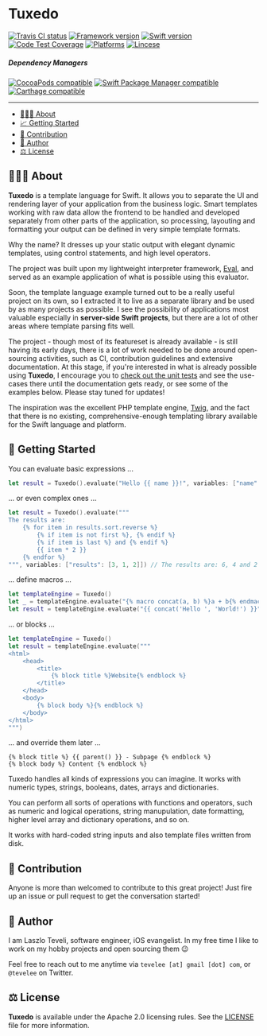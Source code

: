 # Tuxedo

[![Travis CI status](https://travis-ci.org/tevelee/Tuxedo.svg?branch=master)](https://travis-ci.org/tevelee/Tuxedo)
[![Framework version](https://img.shields.io/badge/Version-1.1.0-yellow.svg)]()
[![Swift version](https://img.shields.io/badge/Swift-4.2-orange.svg)]()
[![Code Test Coverage](https://codecov.io/gh/tevelee/Tuxedo/branch/master/graph/badge.svg)](https://codecov.io/gh/tevelee/Tuxedo)
[![Platforms](https://img.shields.io/badge/Platforms-iOS%20|%20macOS%20|%20Linux-blue.svg)]()
[![Lincese](https://img.shields.io/badge/License-Apache%202.0-green.svg)](https://github.com/tevelee/Tuxedo/tree/master/LICENSE.txt)

##### Dependency Managers

[![CocoaPods compatible](https://img.shields.io/badge/CococaPods-Compatible-blue.svg)](http://cocoapods.org/pods/Tuxedo)
[![Swift Package Manager compatible](https://img.shields.io/badge/Swift%20Package%20Manager-Compatible-red.svg)](https://github.com/apple/swift-package-manager)
[![Carthage compatible](https://img.shields.io/badge/Carthage-Compatible-brightgreen.svg?style=flat)](https://github.com/Carthage/Carthage)

---

- [👨🏻‍💻 About](#-about)
- [📈 Getting Started](#-getting-started)
- [🙋 Contribution](#-contribution)
- [👤 Author](#-author)
- [⚖️ License](#%EF%B8%8F-license)

## 👨🏻‍💻 About

**Tuxedo** is a template language for Swift. It allows you to separate the UI and rendering layer of your application from the business logic. Smart templates working with raw data allow the frontend to be handled and developed separately from other parts of the application, so processing, layouting and formatting your output can be defined in very simple template formats.

Why the name? It dresses up your static output with elegant dynamic templates, using control statements, and high level operators.

The project was built upon my lightweight interpreter framework, [Eval](https://github.com/tevelee/Eval), and served as an example application of what is possible using this evaluator. 

Soon, the template language example turned out to be a really useful project on its own, so I extracted it to live as a separate library and be used by as many projects as possible. I see the possibility of applications most valuable especially in **server-side Swift projects**, but there are a lot of other areas where template parsing fits well.

The project - though most of its featureset is already available - is still having its early days, there is a lot of work needed to be done around open-sourcing activities, such as CI, contribution guidelines and extensive documentation. At this stage, if you're interested in what is already possible using **Tuxedo**, I encourage you to [check out the unit tests](https://github.com/tevelee/Tuxedo/tree/master/Tests/TuxedoTests/TuxedoUnitTests.swift) and see the use-cases there until the documentation gets ready, or see some of the examples below. 
Please stay tuned for updates!

The inspiration was the excellent PHP template engine, [Twig](https://twig.symfony.com), and the fact that there is no existing, comprehensive-enough templating library available for the Swift language and platform.

## 👀 Getting Started

You can evaluate basic expressions ...

```swift
let result = Tuxedo().evaluate("Hello {{ name }}!", variables: ["name": "Tuxedo"]) // Hello Tuxedo!
```

... or even complex ones ...

```swift
let result = Tuxedo().evaluate("""
The results are: 
	{% for item in results.sort.reverse %}
		{% if item is not first %}, {% endif %}
		{% if item is last %} and {% endif %}
		{{ item * 2 }}
	{% endfor %}
""", variables: ["results": [3, 1, 2]]) // The results are: 6, 4 and 2
```

... define macros ...

```swift
let templateEngine = Tuxedo()
let _ = templateEngine.evaluate("{% macro concat(a, b) %}a + b{% endmacro %}")
let result = templateEngine.evaluate("{{ concat('Hello ', 'World!') }}") // Hello World!
```

... or blocks ...

```swift
let templateEngine = Tuxedo()
let result = templateEngine.evaluate("""
<html>
	<head>
		<title>
			{% block title %}Website{% endblock %}
		</title>
	</head>
	<body>
		{% block body %}{% endblock %}
	</body>
</html>
""")
```

... and override them later ...

```
{% block title %} {{ parent() }} - Subpage {% endblock %}
{% block body %} Content {% endblock %}
```

Tuxedo handles all kinds of expressions you can imagine. It works with numeric types, strings, booleans, dates, arrays and dictionaries. 

You can perform all sorts of operations with functions and operators, such as numeric and logical operations, string manupulation, date formatting, higher level array and dictionary operations, and so on.

It works with hard-coded string inputs and also template files written from disk.

## 🙋 Contribution

Anyone is more than welcomed to contribute to this great project! Just fire up an issue or pull request to get the conversation started!

## 👤 Author

I am Laszlo Teveli, software engineer, iOS evangelist. In my free time I like to work on my hobby projects and open sourcing them 😉

Feel free to reach out to me anytime via `tevelee [at] gmail [dot] com`, or `@tevelee` on Twitter.

## ⚖️ License

**Tuxedo** is available under the Apache 2.0 licensing rules. See the [LICENSE](https://github.com/tevelee/Tuxedo/tree/master/LICENSE.txt) file for more information.
